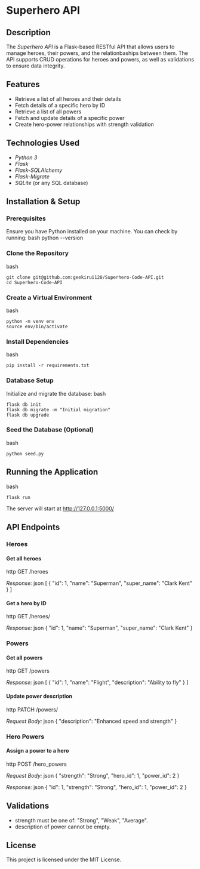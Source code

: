 # Superhero API

## Description
The *Superhero API* is a Flask-based RESTful API that allows users to manage heroes, their powers, and the relationbaships between them. The API supports CRUD operations for heroes and powers, as well as validations to ensure data integrity.

## Features
- Retrieve a list of all heroes and their details
- Fetch details of a specific hero by ID
- Retrieve a list of all powers
- Fetch and update details of a specific power
- Create hero-power relationships with strength validation

## Technologies Used
- *Python 3*
- *Flask*
- *Flask-SQLAlchemy*
- *Flask-Migrate*
- *SQLite* (or any SQL database)

## Installation & Setup
### Prerequisites
Ensure you have Python installed on your machine. You can check by running:
bash
python --version


### Clone the Repository
bash
```
git clone git@github.com:geekirui120/Superhero-Code-API.git
cd Superhero-Code-API
```

### Create a Virtual Environment
bash
```
python -m venv env
source env/bin/activate
```

### Install Dependencies
bash
```
pip install -r requirements.txt
```

### Database Setup
Initialize and migrate the database:
bash
```
flask db init
flask db migrate -m "Initial migration"
flask db upgrade
```

### Seed the Database (Optional)
bash
```
python seed.py
```

## Running the Application
bash
```
flask run
```
The server will start at http://127.0.0.1:5000/

## API Endpoints

### Heroes
#### Get all heroes
http
GET /heroes

*Response:*
json
[
  {
    "id": 1,
    "name": "Superman",
    "super_name": "Clark Kent"
  }
]


#### Get a hero by ID
http
GET /heroes/<id>

*Response:*
json
{
  "id": 1,
  "name": "Superman",
  "super_name": "Clark Kent"
}


### Powers
#### Get all powers
http
GET /powers

*Response:*
json
[
  {
    "id": 1,
    "name": "Flight",
    "description": "Ability to fly"
  }
]


#### Update power description
http
PATCH /powers/<id>

*Request Body:*
json
{
  "description": "Enhanced speed and strength"
}


### Hero Powers
#### Assign a power to a hero
http
POST /hero_powers

*Request Body:*
json
{
  "strength": "Strong",
  "hero_id": 1,
  "power_id": 2
}


*Response:*
json
{
  "id": 1,
  "strength": "Strong",
  "hero_id": 1,
  "power_id": 2
}


## Validations
- strength must be one of: "Strong", "Weak", "Average".
- description of power cannot be empty.

## License
This project is licensed under the MIT License.

